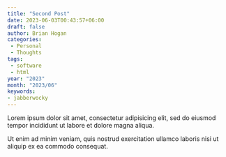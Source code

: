 ```yaml
---
title: "Second Post"
date: 2023-06-03T00:43:57+06:00
draft: false
author: Brian Hogan
categories: 
 - Personal
 - Thoughts
tags: 
 - software
 - html
year: "2023"
month: "2023/06"
keywords: 
- jabberwocky
---
```


Lorem ipsum dolor sit amet, consectetur adipisicing elit, sed do eiusmod tempor incididunt ut labore et dolore magna aliqua. 

<!--more-->

Ut enim ad minim veniam, quis nostrud exercitation ullamco laboris nisi ut aliquip ex ea commodo consequat.

